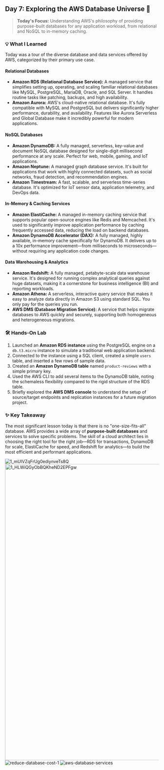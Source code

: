 ## Day 7: Exploring the AWS Database Universe 🚀

> **Today's Focus:** Understanding AWS's philosophy of providing purpose-built databases for any application workload, from relational and NoSQL to in-memory caching.

### 💡 What I Learned

Today was a tour of the diverse database and data services offered by AWS, categorized by their primary use case.

#### Relational Databases

-   **Amazon RDS (Relational Database Service):** A managed service that simplifies setting up, operating, and scaling familiar relational databases like MySQL, PostgreSQL, MariaDB, Oracle, and SQL Server. It handles routine tasks like patching, backups, and high availability.
-   **Amazon Aurora:** AWS's cloud-native relational database. It's fully compatible with MySQL and PostgreSQL but delivers significantly higher performance, durability, and availability. Features like Aurora Serverless and Global Database make it incredibly powerful for modern applications.

#### NoSQL Databases

-   **Amazon DynamoDB:** A fully managed, serverless, key-value and document NoSQL database designed for single-digit millisecond performance at any scale. Perfect for web, mobile, gaming, and IoT applications.
-   **Amazon Neptune:** A managed graph database service. It's built for applications that work with highly connected datasets, such as social networks, fraud detection, and recommendation engines.
-   **Amazon Timestream:** A fast, scalable, and serverless time-series database. It's optimized for IoT sensor data, application telemetry, and DevOps data.

#### In-Memory & Caching Services

-   **Amazon ElastiCache:** A managed in-memory caching service that supports popular open-source engines like Redis and Memcached. It's used to significantly improve application performance by caching frequently accessed data, reducing the load on backend databases.
-   **Amazon DynamoDB Accelerator (DAX):** A fully managed, highly available, in-memory cache specifically for DynamoDB. It delivers up to a 10x performance improvement—from milliseconds to microseconds—without requiring any application code changes.

#### Data Warehousing & Analytics

-   **Amazon Redshift:** A fully managed, petabyte-scale data warehouse service. It's designed for running complex analytical queries against huge datasets, making it a cornerstone for business intelligence (BI) and reporting workloads.
-   **Amazon Athena:** A serverless, interactive query service that makes it easy to analyze data directly in Amazon S3 using standard SQL. You only pay for the queries you run.
-   **AWS DMS (Database Migration Service):** A service that helps migrate databases to AWS quickly and securely, supporting both homogeneous and heterogeneous migrations.

### 🛠️ Hands-On Lab

1.  Launched an **Amazon RDS instance** using the PostgreSQL engine on a `db.t3.micro` instance to simulate a traditional web application backend.
2.  Connected to the instance using a SQL client, created a simple `users` table, and inserted a few rows of sample data.
3.  Created an **Amazon DynamoDB table** named `product-reviews` with a simple primary key.
4.  Used the AWS CLI to add several items to the DynamoDB table, noting the schemaless flexibility compared to the rigid structure of the RDS table.
5.  Briefly explored the **AWS DMS console** to understand the setup of source/target endpoints and replication instances for a future migration project.

### ✨ Key Takeaway

The most significant lesson today is that there is no "one-size-fits-all" database. AWS provides a wide array of **purpose-built databases** and services to solve specific problems. The skill of a cloud architect lies in choosing the right tool for the right job—RDS for transactions, DynamoDB for scale, ElastiCache for speed, and Redshift for analytics—to build the most efficient and performant applications.

![1_mUIVZqFrUg0ediynveTs8Q](https://github.com/user-attachments/assets/872f0309-8d12-4b3b-8418-14df9d209dfa)
<img width="1400" height="968" alt="1_HLWiQGyObBQKheND2EPFgw" src="https://github.com/user-attachments/assets/2ba8a7e0-5d6f-4204-a314-7b846959ae79" />
![reduce-database-cost-1](https://github.com/user-attachments/assets/83cd5be6-677e-4dd2-bf23-0a3e0a1368fa)
![aws-database-services](https://github.com/user-attachments/assets/1fb19a4d-94f1-4b69-80f2-4f363e199235)
